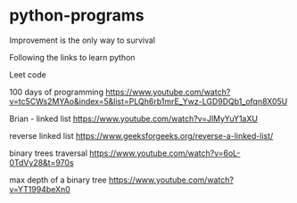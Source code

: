 # python-programs
Improvement is the only way to survival 

Following the links to learn python 

Leet code 

100 days of programming 
https://www.youtube.com/watch?v=tc5CWs2MYAo&index=5&list=PLQh6rb1mrE_Ywz-LGD9DQb1_ofqn8X05U

Brian - linked list 
https://www.youtube.com/watch?v=JlMyYuY1aXU

reverse linked list 
https://www.geeksforgeeks.org/reverse-a-linked-list/

binary trees traversal 
https://www.youtube.com/watch?v=6oL-0TdVy28&t=970s

max depth of a binary tree 
https://www.youtube.com/watch?v=YT1994beXn0

